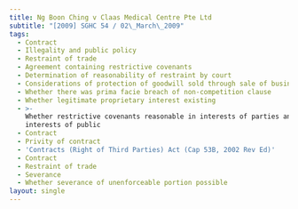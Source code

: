 ```yaml
---
title: Ng Boon Ching v Claas Medical Centre Pte Ltd
subtitle: "[2009] SGHC 54 / 02\_March\_2009"
tags:
  - Contract
  - Illegality and public policy
  - Restraint of trade
  - Agreement containing restrictive covenants
  - Determination of reasonability of restraint by court
  - Considerations of protection of goodwill sold through sale of business
  - Whether there was prima facie breach of non-competition clause
  - Whether legitimate proprietary interest existing
  - >-
    Whether restrictive covenants reasonable in interests of parties and in
    interests of public
  - Contract
  - Privity of contract
  - 'Contracts (Right of Third Parties) Act (Cap 53B, 2002 Rev Ed)'
  - Contract
  - Restraint of trade
  - Severance
  - Whether severance of unenforceable portion possible
layout: single
---
```


